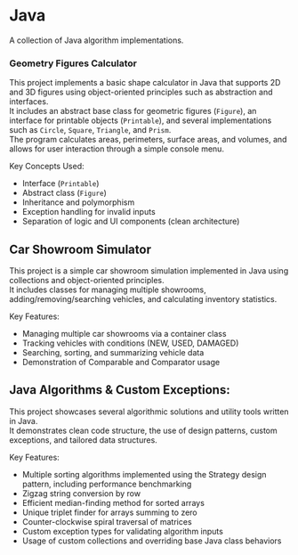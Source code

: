 # Java
A collection of Java algorithm implementations.

### Geometry Figures Calculator

This project implements a basic shape calculator in Java that supports 2D and 3D figures using object-oriented principles such as abstraction and interfaces.  
It includes an abstract base class for geometric figures (`Figure`), an interface for printable objects (`Printable`), and several implementations such as `Circle`, `Square`, `Triangle`, and `Prism`.  
The program calculates areas, perimeters, surface areas, and volumes, and allows for user interaction through a simple console menu.

Key Concepts Used:
- Interface (`Printable`)
- Abstract class (`Figure`)
- Inheritance and polymorphism
- Exception handling for invalid inputs
- Separation of logic and UI components (clean architecture)


## Car Showroom Simulator

This project is a simple car showroom simulation implemented in Java using collections and object-oriented principles.  
It includes classes for managing multiple showrooms, adding/removing/searching vehicles, and calculating inventory statistics.  

Key Features:
- Managing multiple car showrooms via a container class
- Tracking vehicles with conditions (NEW, USED, DAMAGED)
- Searching, sorting, and summarizing vehicle data
- Demonstration of Comparable and Comparator usage

## Java Algorithms & Custom Exceptions:

This project showcases several algorithmic solutions and utility tools written in Java.  
It demonstrates clean code structure, the use of design patterns, custom exceptions, and tailored data structures.

Key Features:
- Multiple sorting algorithms implemented using the Strategy design pattern, including performance benchmarking
- Zigzag string conversion by row
- Efficient median-finding method for sorted arrays
- Unique triplet finder for arrays summing to zero
- Counter-clockwise spiral traversal of matrices
- Custom exception types for validating algorithm inputs
- Usage of custom collections and overriding base Java class behaviors
